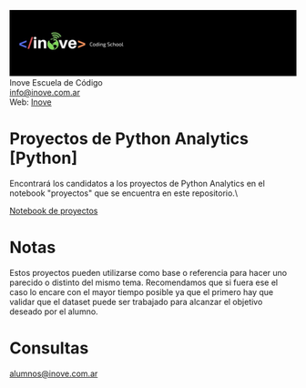 ![Inove banner](/inove.jpg)
Inove Escuela de Código\
info@inove.com.ar\
Web: [Inove](http://inove.com.ar)

# Proyectos de Python Analytics [Python]
Encontrará los candidatos a los proyectos de Python Analytics en el notebook "proyectos" que se encuentra en este repositorio.\

[Notebook de proyectos](https://github.com/InoveAlumnos/proyecto_analytics_python/blob/main/proyectos.ipynb)

# Notas
Estos proyectos pueden utilizarse como base o referencia para hacer uno parecido o distinto del mismo tema. Recomendamos que si fuera ese el caso lo encare con el mayor tiempo posible ya que el primero hay que validar que el dataset puede ser trabajado para alcanzar el objetivo deseado por el alumno.

# Consultas
alumnos@inove.com.ar

